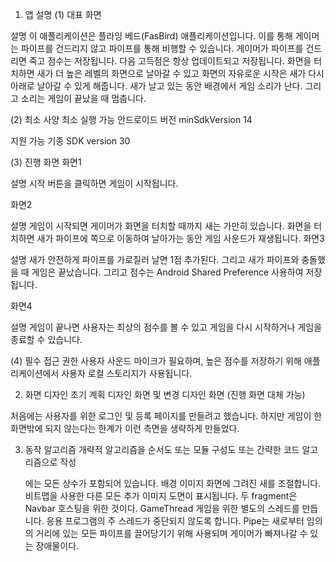 
1. 앱 설명
(1) 대표 화면
 

설명
이 애플리케이션은 플라잉 베드(FasBird) 애플리케이션입니다. 이를 통해 게이머는 파이프를 건드리지 않고 파이프를 통해 비행할 수 있습니다. 게이머가 파이프를 건드리면  죽고 점수는 저장됩니다. 다음 고득점은 항상 업데이트되고 저장됩니다. 화면을 터치하면 새가 더 높은 레벨의 화면으로 날아갈 수 있고 화면의 자유로운 시작은 새가 다시 아래로 날아갈 수 있게 해줍니다. 새가 날고 있는 동안 배경에서 게임 소리가 난다. 그리고 소리는 게임이 끝났을 때 멈춥니다. 

(2) 최소 사양
최소 실행 가능 안드로이드 버전 minSdkVersion 14
 
지원 가능 기종 SDK version 30


(3) 진행 화면
화면1
 
설명
시작 버튼을 클릭하면 게임이 시작됩니다.





화면2
 
설명
게임이 시작되면 게이머가 화면을 터치할 때까지 새는 가만히 있습니다. 화면을 터치하면 새가 파이프에 쪽으로 이동하여 날아가는 동안 게임 사운드가 재생됩니다.
화면3
 
설명
새가 안전하게 파이프를 가로질러 날면 1점 추가된다. 그리고 새가 파이프와 충돌했을 때 게임은 끝났습니다. 그리고 점수는 Android Shared Preference 사용하여 저장됩니다.





화면4
 
설명
게임이 끝나면 사용자는 최상의 점수를 볼 수 있고 게임을 다시 시작하거나 게임을 종료할 수 있습니다.








(4) 필수 접근 권한
사용자 사운드 마이크가 필요하며, 높은 점수를 저장하기 위해 애플리케이션에서 사용자 로컬 스토리지가 사용됩니다.

2. 화면 디자인
초기 계획 디자인 화면 및 변경 디자인 화면 (진행 화면 대체 가능)
 
처음에는 사용자를 위한 로그인 및 등록 페이지를 만들려고 했습니다. 하지만 게임이 한 화면밖에 되지 않는다는 한계가 이런 측면을 생략하게 만들었다.


3. 동작 알고리즘
개략적 알고리즘을 순서도 또는 모듈 구성도 또는 간략한 코드 알고리즘으로 작성
 

	
 	에는 모든 상수가 포함되어 있습니다.
	배경 이미지
	화면에 그려진 새를 조절합니다.
	비트맵을 사용한 다른 모든 추가 이미지 도면이 표시됩니다.
	두 fragment은  Navbar 호스팅을 위한 것이다.
	GameThread 게임을 위한 별도의 스레드를 만듭니다. 응용 프로그램의 주 스레드가 중단되지 않도록 합니다.
	Pipe는 새로부터 임의의 거리에 있는 모든 파이프를 끌어당기기 위해 사용되며 게이머가 빠져나갈 수 있는 장애물이다.
	

